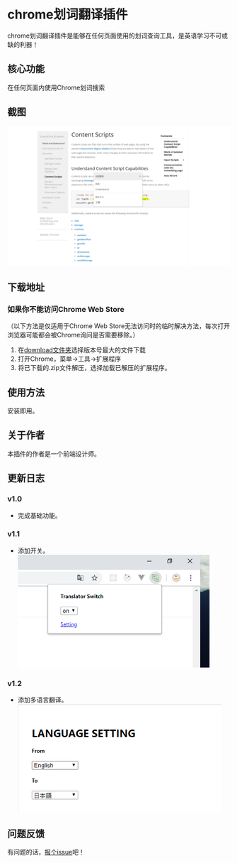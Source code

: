 # chrome划词翻译插件

chrome划词翻译插件是能够在任何页面使用的划词查询工具，是英语学习不可或缺的利器！

## 核心功能

在任何页面内使用Chrome划词搜索

## 截图

![](https://github.com/jiaxiaoweist/translation-extensions/blob/master/res/screenshoot-1.png)

## 下载地址
### 如果你不能访问Chrome Web Store

（以下方法是仅适用于Chrome Web Store无法访问时的临时解决方法，每次打开浏览器可能都会被Chrome询问是否需要移除。）

1. 在<a href="https://github.com/Ovilia/handian-chrome-extension/tree/master/download">download文件夹</a>选择版本号最大的文件下载
2. 打开Chrome，菜单->工具->扩展程序
3. 将已下载的.zip文件解压，选择加载已解压的扩展程序。

## 使用方法

安装即用。


## 关于作者

本插件的作者是一个前端设计师。

## 更新日志

### v1.0

- 完成基础功能。
### v1.1

- 添加开关。
![](https://github.com/jiaxiaoweist/translation-extensions/blob/master/res/screenshoot-2.png)
### v1.2

- 添加多语言翻译。
![](https://github.com/jiaxiaoweist/translation-extensions/blob/master/res/screenshoot-3.png)

## 问题反馈

有问题的话，<a href="https://github.com/jiaxiaoweist/translation-extensions/issues/new">报个issue</a>吧！

